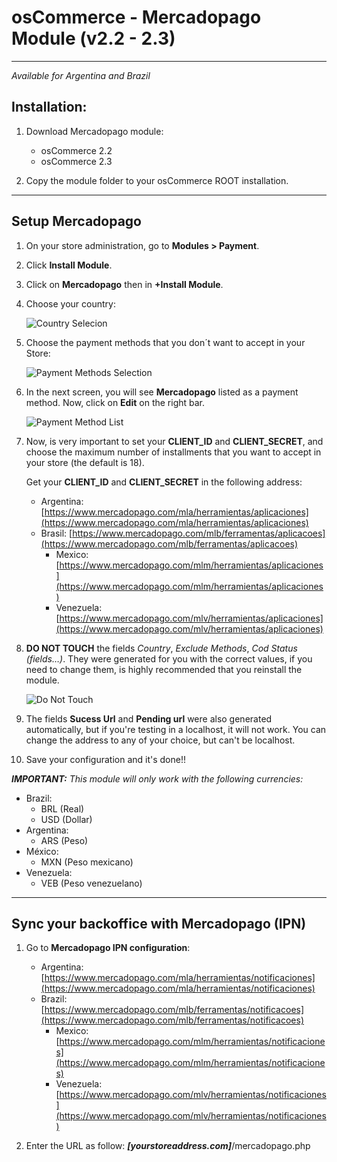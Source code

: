 # osCommerce - Mercadopago Module (v2.2 - 2.3)
---
*Available for Argentina and Brazil*


## Installation:

1. Download Mercadopago module:
    * osCommerce 2.2
    * osCommerce 2.3

2. Copy the module folder to your osCommerce ROOT installation.

---
## Setup Mercadopago

1. On your store administration, go to **Modules > Payment**.

2. Click **Install Module**.

3. Click on **Mercadopago** then in **+Install Module**.

4. Choose your country:

	![Country Selecion](https://raw.github.com/mercadopago/cart-oscommerce/master/README.img/CountrySelection.png)

5. Choose the payment methods that you don´t want to accept in your Store:

	![Payment Methods Selection](https://raw.github.com/mercadopago/cart-oscommerce/master/README.img/PaymentMethodsSelection.png)

6. In the next screen, you will see **Mercadopago** listed as a payment method. Now, click on **Edit** on the right bar.
 
	![Payment Method List](https://raw.github.com/mercadopago/cart-oscommerce/master/README.img/PaymentMethodList.png)

7. Now, is very important to set your **CLIENT_ID** and **CLIENT_SECRET**, and choose the maximum number of installments that you want to accept in your store (the default is 18).
	
	Get your **CLIENT_ID** and **CLIENT_SECRET** in the following address:
	* Argentina: [https://www.mercadopago.com/mla/herramientas/aplicaciones](https://www.mercadopago.com/mla/herramientas/aplicaciones)
	* Brasil: [https://www.mercadopago.com/mlb/ferramentas/aplicacoes](https://www.mercadopago.com/mlb/ferramentas/aplicacoes)
        * Mexico: [https://www.mercadopago.com/mlm/herramientas/aplicaciones](https://www.mercadopago.com/mlm/herramientas/aplicaciones)
        * Venezuela: [https://www.mercadopago.com/mlv/herramientas/aplicaciones](https://www.mercadopago.com/mlv/herramientas/aplicaciones)

8. **DO NOT TOUCH** the fields *Country*, *Exclude Methods*, *Cod Status (fields…)*. They were generated for you with the correct values, if you need to change them, is highly recommended that you reinstall the module.

	![Do Not Touch](https://raw.github.com/mercadopago/cart-oscommerce/master/README.img/DoNotTouch.png)

9. The fields **Sucess Url** and **Pending url** were also generated automatically, but if you're testing in a localhost, it will not work. You can change the address to any of your choice, but can't be localhost.

10. Save your configuration and it's done!!

***IMPORTANT:***
*This module will only work with the following currencies:*

* Brazil:
	* BRL (Real)
	* USD (Dollar)
* Argentina:
	* ARS (Peso)
* México:
	* MXN  (Peso mexicano)
* Venezuela:
	* VEB (Peso venezuelano)

---
## Sync your backoffice with Mercadopago (IPN) 

1. Go to **Mercadopago IPN configuration**:
	* Argentina: [https://www.mercadopago.com/mla/herramientas/notificaciones](https://www.mercadopago.com/mla/herramientas/notificaciones)
	* Brazil: [https://www.mercadopago.com/mlb/ferramentas/notificacoes](https://www.mercadopago.com/mlb/ferramentas/notificacoes)
        * Mexico: [https://www.mercadopago.com/mlm/herramientas/notificaciones](https://www.mercadopago.com/mlm/herramientas/notificaciones)
        * Venezuela: [https://www.mercadopago.com/mlv/herramientas/notificaciones](https://www.mercadopago.com/mlv/herramientas/notificaciones)


2. Enter the URL as follow: ***[yourstoreaddress.com]***/mercadopago.php
